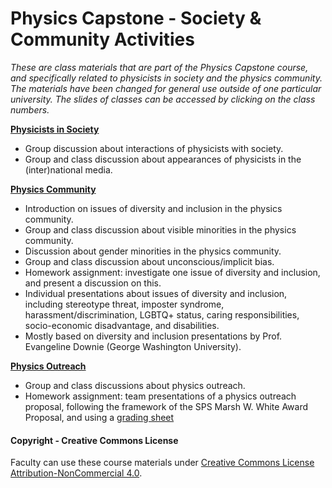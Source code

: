 # Physics Capstone - Society & Community Activities

_These are class materials that are part of the Physics Capstone course, and specifically related to physicists in society and the physics community. The materials have been changed for general use outside of one particular university. The slides of classes can be accessed by clicking on the class numbers._

**[Physicists in Society](Slides/ClassCommunity1Society.pptx)**
* Group discussion about interactions of physicists with society.
* Group and class discussion about appearances of physicists in the (inter)national media.

**[Physics Community](Slides/ClassCommunity2DiversityInclusion.pptx)**
* Introduction on issues of diversity and inclusion in the physics community.
* Group and class discussion about visible minorities in the physics community.
* Discussion about gender minorities in the physics community.
* Group and class discussion about unconscious/implicit bias.
* Homework assignment: investigate one issue of diversity and inclusion, and present a discussion on this.
* Individual presentations about issues of diversity and inclusion, including stereotype threat, imposter syndrome, harassment/discrimination, LGBTQ+ status, caring responsibilities, socio-economic disadvantage, and disabilities.
* Mostly based on diversity and inclusion presentations by Prof. Evangeline Downie (George Washington University).

**[Physics Outreach](Slides/ClassCommunity3Outreach.pptx)**
* Group and class discussions about physics outreach.
* Homework assignment: team presentations of a physics outreach proposal, following the framework of the SPS Marsh W. White Award Proposal, and using a [grading sheet](../Materials/EthicsPresentationsGrading.docx)

#### Copyright - Creative Commons License

Faculty can use these course materials under [Creative Commons License Attribution-NonCommercial 4.0](https://creativecommons.org/licenses/by-nc/4.0/).
